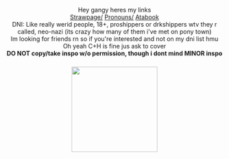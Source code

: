<p align="center">Hey gangy heres my links <br>
<a href="https://allaboutmorgio.straw.page/">Strawpage/</a>
<a href="https://en.pronouns.page/@Morgio">Pronouns/</a>
<a href="https://morgio.atabook.org/">Atabook</a><br>
DNI: Like really werid people, 18+, proshippers or drkshippers wtv they r called, neo-nazi (its crazy how many of them i've met on pony town)<br>
  Im looking for friends rn so if you're interested and not on my dni list hmu<br>
  Oh yeah C+H is fine jus ask to cover<br>
  <strong>DO NOT copy/take inspo w/o permission, though i dont mind MINOR inspo</strong>
</p>

###

<div align="center">
  <img height="200" src="https://i.pinimg.com/736x/2e/14/43/2e14430b02b1f4c520eae67d3f83c370.jpg"  />
</div>

###
